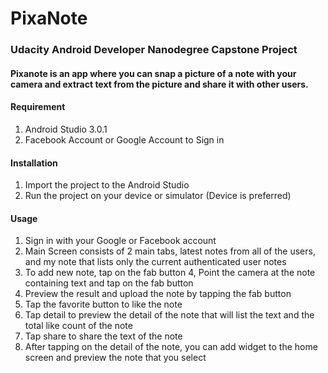 # PixaNote

### Udacity Android Developer Nanodegree Capstone Project

#### Pixanote is an app where you can snap a picture of a note with your camera and extract text from the picture and share it with other users.

#### Requirement
1. Android Studio 3.0.1
2. Facebook Account or Google Account to Sign in

#### Installation
1. Import the project to the Android Studio
2. Run the project on your device or simulator (Device is preferred)

#### Usage
1. Sign in with your Google or Facebook account
2. Main Screen consists of 2 main tabs, latest notes from all of the users, and my note that lists only the current authenticated user notes
3. To add new note, tap on the fab button
4, Point the camera at the note containing text and tap on the fab button
5. Preview the result and upload the note by tapping the fab button
6. Tap the favorite button to like the note
7. Tap detail to preview the detail of the note that will list the text and the total like count of the note
8. Tap share to share the text of the note
9. After tapping on the detail of the note, you can add widget to the home screen and preview the note that you select


